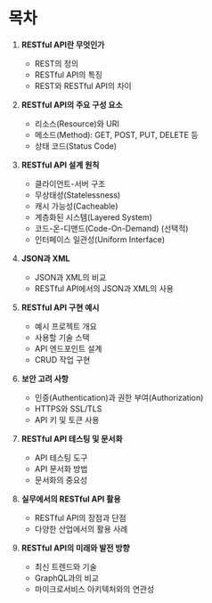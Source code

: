 # 목차

1. **RESTful API란 무엇인가**
   - REST의 정의
   - RESTful API의 특징
   - REST와 RESTful API의 차이

2. **RESTful API의 주요 구성 요소**
   - 리소스(Resource)와 URI
   - 메소드(Method): GET, POST, PUT, DELETE 등
   - 상태 코드(Status Code)

3. **RESTful API 설계 원칙**
   - 클라이언트-서버 구조
   - 무상태성(Statelessness)
   - 캐시 가능성(Cacheable)
   - 계층화된 시스템(Layered System)
   - 코드-온-디맨드(Code-On-Demand) (선택적)
   - 인터페이스 일관성(Uniform Interface)

4. **JSON과 XML**
   - JSON과 XML의 비교
   - RESTful API에서의 JSON과 XML의 사용

5. **RESTful API 구현 예시**
   - 예시 프로젝트 개요
   - 사용할 기술 스택
   - API 엔드포인트 설계
   - CRUD 작업 구현

6. **보안 고려 사항**
   - 인증(Authentication)과 권한 부여(Authorization)
   - HTTPS와 SSL/TLS
   - API 키 및 토큰 사용

7. **RESTful API 테스팅 및 문서화**
   - API 테스팅 도구
   - API 문서화 방법
   - 문서화의 중요성

8. **실무에서의 RESTful API 활용**
   - RESTful API의 장점과 단점
   - 다양한 산업에서의 활용 사례

9. **RESTful API의 미래와 발전 방향**
   - 최신 트렌드와 기술
   - GraphQL과의 비교
   - 마이크로서비스 아키텍처와의 연관성